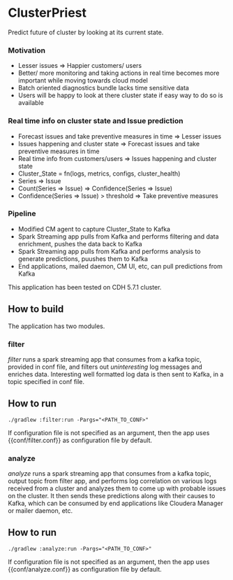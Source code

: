# ClusterPriest

Predict future of cluster by looking at its current state.

### Motivation
* Lesser issues => Happier customers/ users
* Better/ more monitoring and taking actions in real time becomes more important while moving towards cloud model
* Batch oriented diagnostics bundle lacks time sensitive data
* Users will be happy to look at there cluster state if easy way to do so is available

### Real time info on cluster state and Issue prediction
* Forecast issues and take preventive measures in time => Lesser issues
* Issues happening and cluster state => Forecast issues and take preventive measures in time
* Real time info from customers/users => Issues happening and cluster state
* Cluster_State = fn(logs, metrics, configs, cluster_health)
* Series => Issue
* Count(Series => Issue) => Confidence(Series => Issue)
* Confidence(Series => Issue) > threshold => Take preventive measures

### Pipeline
* Modified CM agent to capture Cluster_State to Kafka
* Spark Streaming app pulls from Kafka and performs filtering and data enrichment, pushes the data back to Kafka
* Spark Streaming app pulls from Kafka and performs analysis to generate predictions, puushes them to Kafka
* End applications, mailed daemon, CM UI, etc, can pull predictions from Kafka


This application has been tested on CDH 5.7.1 cluster.

## How to build
The application has two modules.

### filter
*filter* runs a spark streaming app that consumes from a kafka topic, provided in conf file, and filters out
*uninteresting* log messages and enriches data. Interesting well formatted log data is then sent to Kafka, in
a topic specified in conf file.
 
## How to run
```
./gradlew :filter:run -Pargs="<PATH_TO_CONF>"
```

If configuration file is not specified as an argument, then the app uses {{conf/filter.conf}} 
as configuration file by default.

### analyze
*analyze* runs a spark streaming app that consumes from a kafka topic, output topic from filter app,
and performs log correlation on various logs received from a cluster and analyzes them to come up with
probable issues on the cluster. It then sends these predictions along with their causes to Kafka, which
can be consumed by end applications like Cloudera Manager or mailer daemon, etc.
 
## How to run
```
./gradlew :analyze:run -Pargs="<PATH_TO_CONF>"
```

If configuration file is not specified as an argument, then the app uses {{conf/analyze.conf}} 
as configuration file by default.

